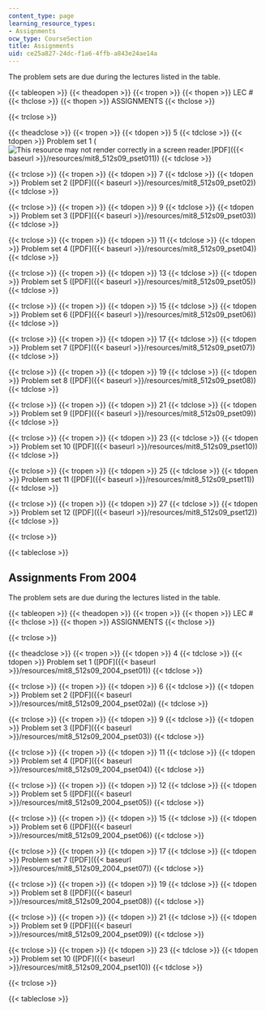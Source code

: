 ```yaml
---
content_type: page
learning_resource_types:
- Assignments
ocw_type: CourseSection
title: Assignments
uid: ce25a827-24dc-f1a6-4ffb-a843e24ae14a
---
```


The problem sets are due during the lectures listed in the table.

{{< tableopen >}}
{{< theadopen >}}
{{< tropen >}}
{{< thopen >}}
LEC #
{{< thclose >}}
{{< thopen >}}
ASSIGNMENTS
{{< thclose >}}

{{< trclose >}}

{{< theadclose >}}
{{< tropen >}}
{{< tdopen >}}
5
{{< tdclose >}}
{{< tdopen >}}
Problem set 1 (![This resource may not render correctly in a screen reader.](/images/inacessible.gif)[PDF]({{< baseurl >}}/resources/mit8_512s09_pset011))
{{< tdclose >}}

{{< trclose >}}
{{< tropen >}}
{{< tdopen >}}
7
{{< tdclose >}}
{{< tdopen >}}
Problem set 2 ([PDF]({{< baseurl >}}/resources/mit8_512s09_pset02))
{{< tdclose >}}

{{< trclose >}}
{{< tropen >}}
{{< tdopen >}}
9
{{< tdclose >}}
{{< tdopen >}}
Problem set 3 ([PDF]({{< baseurl >}}/resources/mit8_512s09_pset03))
{{< tdclose >}}

{{< trclose >}}
{{< tropen >}}
{{< tdopen >}}
11
{{< tdclose >}}
{{< tdopen >}}
Problem set 4 ([PDF]({{< baseurl >}}/resources/mit8_512s09_pset04))
{{< tdclose >}}

{{< trclose >}}
{{< tropen >}}
{{< tdopen >}}
13
{{< tdclose >}}
{{< tdopen >}}
Problem set 5 ([PDF]({{< baseurl >}}/resources/mit8_512s09_pset05))
{{< tdclose >}}

{{< trclose >}}
{{< tropen >}}
{{< tdopen >}}
15
{{< tdclose >}}
{{< tdopen >}}
Problem set 6 ([PDF]({{< baseurl >}}/resources/mit8_512s09_pset06))
{{< tdclose >}}

{{< trclose >}}
{{< tropen >}}
{{< tdopen >}}
17
{{< tdclose >}}
{{< tdopen >}}
Problem set 7 ([PDF]({{< baseurl >}}/resources/mit8_512s09_pset07))
{{< tdclose >}}

{{< trclose >}}
{{< tropen >}}
{{< tdopen >}}
19
{{< tdclose >}}
{{< tdopen >}}
Problem set 8 ([PDF]({{< baseurl >}}/resources/mit8_512s09_pset08))
{{< tdclose >}}

{{< trclose >}}
{{< tropen >}}
{{< tdopen >}}
21
{{< tdclose >}}
{{< tdopen >}}
Problem set 9 ([PDF]({{< baseurl >}}/resources/mit8_512s09_pset09))
{{< tdclose >}}

{{< trclose >}}
{{< tropen >}}
{{< tdopen >}}
23
{{< tdclose >}}
{{< tdopen >}}
Problem set 10 ([PDF]({{< baseurl >}}/resources/mit8_512s09_pset10))
{{< tdclose >}}

{{< trclose >}}
{{< tropen >}}
{{< tdopen >}}
25
{{< tdclose >}}
{{< tdopen >}}
Problem set 11 ([PDF]({{< baseurl >}}/resources/mit8_512s09_pset11))
{{< tdclose >}}

{{< trclose >}}
{{< tropen >}}
{{< tdopen >}}
27
{{< tdclose >}}
{{< tdopen >}}
Problem set 12 ([PDF]({{< baseurl >}}/resources/mit8_512s09_pset12))
{{< tdclose >}}

{{< trclose >}}

{{< tableclose >}}

Assignments From 2004
---------------------

The problem sets are due during the lectures listed in the table.

{{< tableopen >}}
{{< theadopen >}}
{{< tropen >}}
{{< thopen >}}
LEC #
{{< thclose >}}
{{< thopen >}}
ASSIGNMENTS
{{< thclose >}}

{{< trclose >}}

{{< theadclose >}}
{{< tropen >}}
{{< tdopen >}}
4
{{< tdclose >}}
{{< tdopen >}}
Problem set 1 ([PDF]({{< baseurl >}}/resources/mit8_512s09_2004_pset01))
{{< tdclose >}}

{{< trclose >}}
{{< tropen >}}
{{< tdopen >}}
6
{{< tdclose >}}
{{< tdopen >}}
Problem set 2 ([PDF]({{< baseurl >}}/resources/mit8_512s09_2004_pset02a))
{{< tdclose >}}

{{< trclose >}}
{{< tropen >}}
{{< tdopen >}}
9
{{< tdclose >}}
{{< tdopen >}}
Problem set 3 ([PDF]({{< baseurl >}}/resources/mit8_512s09_2004_pset03))
{{< tdclose >}}

{{< trclose >}}
{{< tropen >}}
{{< tdopen >}}
11
{{< tdclose >}}
{{< tdopen >}}
Problem set 4 ([PDF]({{< baseurl >}}/resources/mit8_512s09_2004_pset04))
{{< tdclose >}}

{{< trclose >}}
{{< tropen >}}
{{< tdopen >}}
12
{{< tdclose >}}
{{< tdopen >}}
Problem set 5 ([PDF]({{< baseurl >}}/resources/mit8_512s09_2004_pset05))
{{< tdclose >}}

{{< trclose >}}
{{< tropen >}}
{{< tdopen >}}
15
{{< tdclose >}}
{{< tdopen >}}
Problem set 6 ([PDF]({{< baseurl >}}/resources/mit8_512s09_2004_pset06))
{{< tdclose >}}

{{< trclose >}}
{{< tropen >}}
{{< tdopen >}}
17
{{< tdclose >}}
{{< tdopen >}}
Problem set 7 ([PDF]({{< baseurl >}}/resources/mit8_512s09_2004_pset07))
{{< tdclose >}}

{{< trclose >}}
{{< tropen >}}
{{< tdopen >}}
19
{{< tdclose >}}
{{< tdopen >}}
Problem set 8 ([PDF]({{< baseurl >}}/resources/mit8_512s09_2004_pset08))
{{< tdclose >}}

{{< trclose >}}
{{< tropen >}}
{{< tdopen >}}
21
{{< tdclose >}}
{{< tdopen >}}
Problem set 9 ([PDF]({{< baseurl >}}/resources/mit8_512s09_2004_pset09))
{{< tdclose >}}

{{< trclose >}}
{{< tropen >}}
{{< tdopen >}}
23
{{< tdclose >}}
{{< tdopen >}}
Problem set 10 ([PDF]({{< baseurl >}}/resources/mit8_512s09_2004_pset10))
{{< tdclose >}}

{{< trclose >}}

{{< tableclose >}}